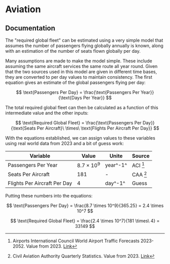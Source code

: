 # Aviation

## Documentation
The "required global fleet" can be estimated using a very simple model that assumes the number of passengers flying globally annually is known, along with an estimation of the number of seats flown globally per day.

Many assumptions are made to make the model simple. These include assuming the same aircraft services the same route all year round. Given that the two sources used in this model are given in different time bases, they are converted to per day values to maintain consistency. The first equation gives an estimate of the global passengers flying per day:

$$
\text{Passengers Per Day} = \frac{\text{Passengers Per Year}}{\text{Days Per Year}}
$$

The total required global fleet can then be calculated as a function of this intermediate value and the other inputs:

$$
\text{Required Global Fleet} = \frac{\text{Passengers Per Day}}{\text{Seats Per Aircraft}\ \times\ \text{Flights Per Aircraft Per Day}}
$$

With the equations established, we can assign values to these variables using real world data from 2023 and a bit of guess work:

| Variable | Value | Unite | Source |
| -------- | ----- | ----- | ------ |
| Passengers Per Year | $8.7 \times 10^9$ | year^-1^ | ACI [^1] |
| Seats Per Aircraft | $181$ | - | CAA [^2] |
| Flights Per Aircraft Per Day | $4$ | day^-1^ | Guess |

Putting these numbers into the equations:

$$
\text{Passengers Per Day} = \frac{8.7 \times 10^9}{365.25} = 2.4 \times 10^7
$$

$$
\text{Required Global Fleet} = \frac{2.4 \times 10^7}{181 \times\ 4} = 33149
$$

[^1]: Airports International Council  World Airport Traffic Forecasts 2023-2052. Value from 2023. [Link](https://store.aci.aero/wp-content/uploads/2024/02/WATF-Executive-Summary.pdf)

[^2]: Civil Aviation Authority Quarterly Statistics. Value from 2023. [Link](https://www.caa.co.uk/data-and-analysis/uk-aviation-market/airports/uk-airport-data/latest-quarterly-statistics/)